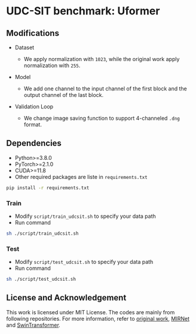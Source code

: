 # UDC-SIT benchmark: Uformer

## Modifications

+ Dataset

  + We apply normalization with `1023`, while the original work apply normalization with `255`.

+ Model

  + We add one channel to the input channel of the first block and the output channel of the last block.

+ Validation Loop

  + We change image saving function to support 4-channeled `.dng` format.


## Dependencies 

+ Python>=3.8.0
+ PyTorch>=2.1.0
+ CUDA>=11.8
+ Other required packages are liste in `requirements.txt`

```bash
pip install -r requirements.txt
```


### Train

+ Modify `script/train_udcsit.sh` to specify your data path
+ Run command

```bash
sh ./script/train_udcsit.sh
```

### Test

+ Modify `script/test_udcsit.sh` to specify your data path
+ Run command

```bash
sh ./script/test_udcsit.sh
```

## License and Acknowledgement

This work is licensed under MIT License. The codes are mainly from following repositories.
For more information, refer to [original work](https://github.com/ZhendongWang6/Uformer), [MIRNet](https://github.com/swz30/MIRNet)
and [SwinTransformer](https://github.com/microsoft/Swin-Transformer).
